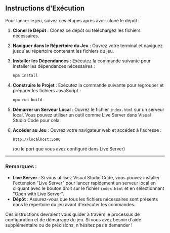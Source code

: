 ## Instructions d'Exécution

Pour lancer le jeu, suivez ces étapes après avoir cloné le dépôt :

1. **Cloner le Dépôt** : Clonez ce dépôt ou téléchargez les fichiers nécessaires.

2. **Naviguer dans le Répertoire du Jeu** : Ouvrez votre terminal et naviguez jusqu'au répertoire contenant les fichiers du jeu.

3. **Installer les Dépendances** : Exécutez la commande suivante pour installer les dépendances nécessaires :
    ```bash
    npm install
    ```

4. **Construire le Projet** : Exécutez la commande suivante pour regrouper et préparer les fichiers JavaScript :
    ```bash
    npm run build
    ```

5. **Démarrer un Serveur Local** : Ouvrez le fichier `index.html` sur un serveur local. Vous pouvez utiliser un outil comme Live Server dans Visual Studio Code pour cela.

6. **Accéder au Jeu** : Ouvrez votre navigateur web et accédez à l'adresse :
    ```
    http://localhost:5500
    ```
   (ou le port que vous avez configuré dans Live Server)

---

### Remarques :

- **Live Server** : Si vous utilisez Visual Studio Code, vous pouvez installer l'extension "Live Server" pour lancer rapidement un serveur local en cliquant avec le bouton droit sur le fichier `index.html` et en sélectionnant "Open with Live Server".
- **Dépôt** : Assurez-vous que tous les fichiers nécessaires sont présents dans le répertoire du jeu avant d'exécuter les commandes.

Ces instructions devraient vous guider à travers le processus de configuration et de démarrage du jeu. Si vous avez besoin d'aide supplémentaire ou de précisions, n'hésitez pas à demander !
